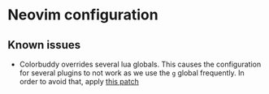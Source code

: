 # Neovim configuration

## Known issues
* Colorbuddy overrides several lua globals.
  This causes the configuration for several plugins to not work as we use the ``g``
  global frequently. In order to avoid that, apply [this
  patch](/.config/bbenzikry/patches/colorbuddy.patch)
